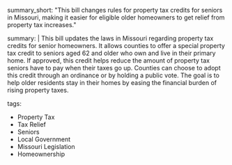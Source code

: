 summary_short: "This bill changes rules for property tax credits for seniors in Missouri, making it easier for eligible older homeowners to get relief from property tax increases."

summary: |
  This bill updates the laws in Missouri regarding property tax credits for senior homeowners. It allows counties to offer a special property tax credit to seniors aged 62 and older who own and live in their primary home. If approved, this credit helps reduce the amount of property tax seniors have to pay when their taxes go up. Counties can choose to adopt this credit through an ordinance or by holding a public vote. The goal is to help older residents stay in their homes by easing the financial burden of rising property taxes.

tags:
  - Property Tax
  - Tax Relief
  - Seniors
  - Local Government
  - Missouri Legislation
  - Homeownership
